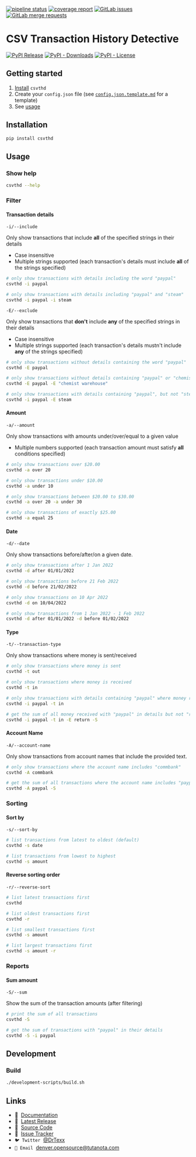 [![pipeline status](https://gitlab.com/DrTexx/csv-transaction-history-detective/badges/main/pipeline.svg)](https://gitlab.com/DrTexx/csv-transaction-history-detective/-/commits/main)
[![coverage report](https://gitlab.com/DrTexx/csv-transaction-history-detective/badges/main/coverage.svg)](https://gitlab.com/DrTexx/csv-transaction-history-detective/-/commits/main)
[![GitLab issues](https://img.shields.io/gitlab/issues/open/drtexx/csv-transaction-history-detective?logo=gitlab)](https://gitlab.com/DrTexx/csv-transaction-history-detective/-/issues)
[![GitLab merge requests](https://img.shields.io/gitlab/merge-requests/open/drtexx/csv-transaction-history-detective?logo=gitlab)](https://gitlab.com/DrTexx/csv-transaction-history-detective/-/merge_requests)

# CSV Transaction History Detective

[![PyPI Release](https://img.shields.io/pypi/v/csvthd?logo=python)](https://pypi.org/project/csvthd)
[![PyPI - Downloads](https://img.shields.io/pypi/dm/csvthd?logo=Python)](https://pypi.org/project/csvthd)
[![PyPI - License](https://img.shields.io/pypi/l/csvthd?color=orange&logo=Python)](https://pypi.org/project/csvthd)

## Getting started

<!-- TODO: add an example `config.json` file called `config.json.example.json` -->

<!-- TODO: add an example csv file to give more context to why `config.json.example.md` is laid out how it is -->

<!-- TODO: mention in `config.json.template.md` to look at `config.json.example.md` for an example config. -->

1. [Install](https://gitlab.com/DrTexx/csv-transaction-history-detective/#installation) `csvthd`
2. Create your `config.json` file (see [`config.json.template.md`](https://gitlab.com/DrTexx/csv-transaction-history-detective/-/blob/main/config.json.template.md) for a template)
3. See [usage](https://gitlab.com/DrTexx/csv-transaction-history-detective/#usage)

## Installation

```bash
pip install csvthd
```

<!-- TODO: add a "features" section that highlights the capabilities of csvthd in a non-technical way. i.e. filtering/sorting/reporting/etc. options -->

## Usage

### Show help

```bash
csvthd --help
```

### Filter

#### Transaction details

`-i/--include`

Only show transactions that include **all** of the specified strings in their details

- Case insensitive
- Multiple strings supported (each transaction's details must include **all** of the strings specified)

```bash
# only show transactions with details including the word "paypal"
csvthd -i paypal

# only show transactions with details including "paypal" and "steam"
csvthd -i paypal -i steam
```

`-E/--exclude`

Only show transactions that **don't** include **any** of the specified strings in their details

- Case insensitive
- Multiple strings supported (each transaction's details mustn't include **any** of the strings specified)

```bash
# only show transactions without details containing the word "paypal"
csvthd -E paypal

# only show transactions without details containing "paypal" or "chemist warehouse"
csvthd -E paypal -E "chemist warehouse"

# only show transactions with details containing "paypal", but not "steam"
csvthd -i paypal -E steam
```

#### Amount

`-a/--amount`

Only show transactions with amounts under/over/equal to a given value

- Multiple numbers supported (each transaction amount must satisfy **all** conditions specified)

```bash
# only show transactions over $20.00
csvthd -a over 20

# only show transactions under $10.00
csvthd -a under 10

# only show transactions between $20.00 to $30.00
csvthd -a over 20 -a under 30

# only show transactions of exactly $25.00
csvthd -a equal 25
```

#### Date

`-d/--date`

Only show transactions before/after/on a given date.

```bash
# only show transactions after 1 Jan 2022
csvthd -d after 01/01/2022

# only show transactions before 21 Feb 2022
csvthd -d before 21/02/2022

# only show transactions on 10 Apr 2022
csvthd -d on 10/04/2022

# only show transactions from 1 Jan 2022 - 1 Feb 2022
csvthd -d after 01/01/2022 -d before 01/02/2022
```

#### Type

`-t/--transaction-type`

Only show transactions where money is sent/received

```bash
# only show transactions where money is sent
csvthd -t out

# only show transactions where money is received
csvthd -t in

# only show transactions with details containing "paypal" where money received
csvthd -i paypal -t in

# get the sum of all money received with "paypal" in details but not "return"
csvthd -i paypal -t in -E return -S
```

#### Account Name

`-A/--account-name`

Only show transactions from account names that include the provided text.

```bash
# only show transactions where the account name includes "commbank"
csvthd -A commbank

# get the sum of all transactions where the account name includes "paypal"
csvthd -A paypal -S
```

### Sorting

#### Sort by

`-s/--sort-by`

```bash
# list transactions from latest to oldest (default)
csvthd -s date

# list transactions from lowest to highest
csvthd -s amount
```

#### Reverse sorting order

`-r/--reverse-sort`

```bash
# list latest transactions first
csvthd

# list oldest transactions first
csvthd -r

# list smallest transactions first
csvthd -s amount

# list largest transactions first
csvthd -s amount -r
```

### Reports

#### Sum amount

`-S/--sum`

Show the sum of the transaction amounts (after filtering)

```bash
# print the sum of all transactions
csvthd -S

# get the sum of transactions with "paypal" in their details
csvthd -S -i paypal
```

## Development

### Build

```bash
./development-scripts/build.sh
```

## Links

<!-- TODO: add website link -->
- 📖 &nbsp;[Documentation](https://gitlab.com/DrTexx/csv-transaction-history-detective)
- 🐍 &nbsp;[Latest Release](https://pypi.org/project/csvthd)
- 🧰 &nbsp;[Source Code](https://gitlab.com/DrTexx/csv-transaction-history-detective)
- 🐞 &nbsp;[Issue Tracker](https://gitlab.com/DrTexx/csv-transaction-history-detective/-/issues)
- `🐦 Twitter` &nbsp;[@DrTexx](https://twitter.com/DrTexx)
- `📨 Email` &nbsp;[denver.opensource@tutanota.com](mailto:denver.opensource@tutanota.com)
